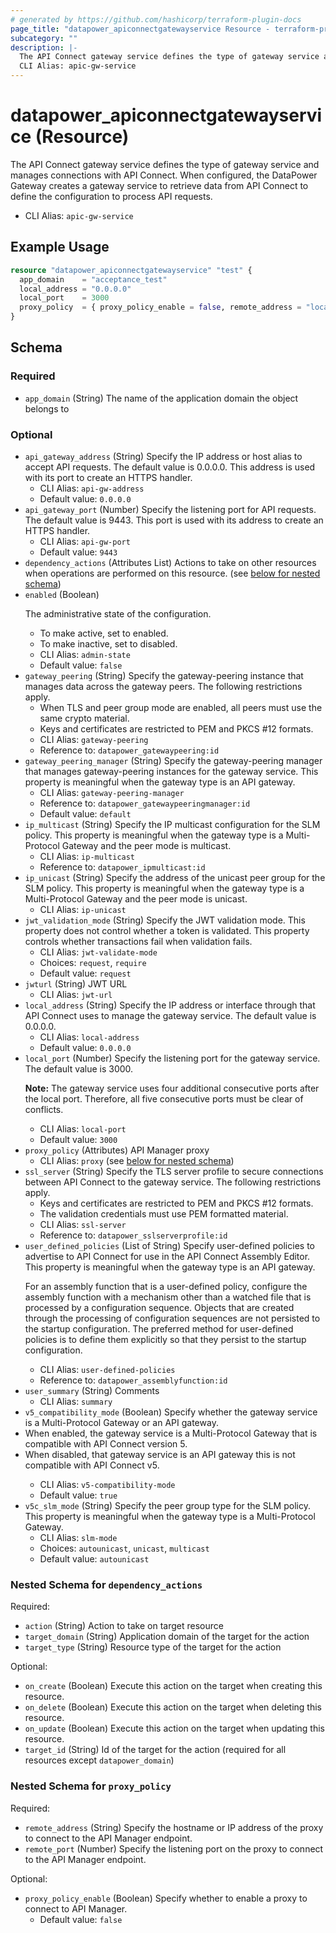 ```yaml
---
# generated by https://github.com/hashicorp/terraform-plugin-docs
page_title: "datapower_apiconnectgatewayservice Resource - terraform-provider-datapower"
subcategory: ""
description: |-
  The API Connect gateway service defines the type of gateway service and manages connections with API Connect. When configured, the DataPower Gateway creates a gateway service to retrieve data from API Connect to define the configuration to process API requests.
  CLI Alias: apic-gw-service
---
```


# datapower_apiconnectgatewayservice (Resource)

The API Connect gateway service defines the type of gateway service and manages connections with API Connect. When configured, the DataPower Gateway creates a gateway service to retrieve data from API Connect to define the configuration to process API requests.
  - CLI Alias: `apic-gw-service`

## Example Usage

```terraform
resource "datapower_apiconnectgatewayservice" "test" {
  app_domain    = "acceptance_test"
  local_address = "0.0.0.0"
  local_port    = 3000
  proxy_policy  = { proxy_policy_enable = false, remote_address = "localhost", remote_port = 8080 }
}
```

<!-- schema generated by tfplugindocs -->
## Schema

### Required

- `app_domain` (String) The name of the application domain the object belongs to

### Optional

- `api_gateway_address` (String) Specify the IP address or host alias to accept API requests. The default value is 0.0.0.0. This address is used with its port to create an HTTPS handler.
  - CLI Alias: `api-gw-address`
  - Default value: `0.0.0.0`
- `api_gateway_port` (Number) Specify the listening port for API requests. The default value is 9443. This port is used with its address to create an HTTPS handler.
  - CLI Alias: `api-gw-port`
  - Default value: `9443`
- `dependency_actions` (Attributes List) Actions to take on other resources when operations are performed on this resource. (see [below for nested schema](#nestedatt--dependency_actions))
- `enabled` (Boolean) <p>The administrative state of the configuration.</p><ul><li>To make active, set to enabled.</li><li>To make inactive, set to disabled.</li></ul>
  - CLI Alias: `admin-state`
  - Default value: `false`
- `gateway_peering` (String) Specify the gateway-peering instance that manages data across the gateway peers. The following restrictions apply. <ul><li>When TLS and peer group mode are enabled, all peers must use the same crypto material.</li><li>Keys and certificates are restricted to PEM and PKCS #12 formats.</li></ul>
  - CLI Alias: `gateway-peering`
  - Reference to: `datapower_gatewaypeering:id`
- `gateway_peering_manager` (String) Specify the gateway-peering manager that manages gateway-peering instances for the gateway service. This property is meaningful when the gateway type is an API gateway.
  - CLI Alias: `gateway-peering-manager`
  - Reference to: `datapower_gatewaypeeringmanager:id`
  - Default value: `default`
- `ip_multicast` (String) Specify the IP multicast configuration for the SLM policy. This property is meaningful when the gateway type is a Multi-Protocol Gateway and the peer mode is multicast.
  - CLI Alias: `ip-multicast`
  - Reference to: `datapower_ipmulticast:id`
- `ip_unicast` (String) Specify the address of the unicast peer group for the SLM policy. This property is meaningful when the gateway type is a Multi-Protocol Gateway and the peer mode is unicast.
  - CLI Alias: `ip-unicast`
- `jwt_validation_mode` (String) Specify the JWT validation mode. This property does not control whether a token is validated. This property controls whether transactions fail when validation fails.
  - CLI Alias: `jwt-validate-mode`
  - Choices: `request`, `require`
  - Default value: `request`
- `jwturl` (String) JWT URL
  - CLI Alias: `jwt-url`
- `local_address` (String) Specify the IP address or interface through that API Connect uses to manage the gateway service. The default value is 0.0.0.0.
  - CLI Alias: `local-address`
  - Default value: `0.0.0.0`
- `local_port` (Number) Specify the listening port for the gateway service. The default value is 3000. <p><b>Note:</b> The gateway service uses four additional consecutive ports after the local port. Therefore, all five consecutive ports must be clear of conflicts.</p>
  - CLI Alias: `local-port`
  - Default value: `3000`
- `proxy_policy` (Attributes) API Manager proxy
  - CLI Alias: `proxy` (see [below for nested schema](#nestedatt--proxy_policy))
- `ssl_server` (String) Specify the TLS server profile to secure connections between API Connect to the gateway service. The following restrictions apply. <ul><li>Keys and certificates are restricted to PEM and PKCS #12 formats.</li><li>The validation credentials must use PEM formatted material.</li></ul>
  - CLI Alias: `ssl-server`
  - Reference to: `datapower_sslserverprofile:id`
- `user_defined_policies` (List of String) Specify user-defined policies to advertise to API Connect for use in the API Connect Assembly Editor. This property is meaningful when the gateway type is an API gateway. <p>For an assembly function that is a user-defined policy, configure the assembly function with a mechanism other than a watched file that is processed by a configuration sequence. Objects that are created through the processing of configuration sequences are not persisted to the startup configuration. The preferred method for user-defined policies is to define them explicitly so that they persist to the startup configuration.</p>
  - CLI Alias: `user-defined-policies`
  - Reference to: `datapower_assemblyfunction:id`
- `user_summary` (String) Comments
  - CLI Alias: `summary`
- `v5_compatibility_mode` (Boolean) Specify whether the gateway service is a Multi-Protocol Gateway or an API gateway. <ui><li>When enabled, the gateway service is a Multi-Protocol Gateway that is compatible with API Connect version 5.</li><li>When disabled, that gateway service is an API gateway this is not compatible with API Connect v5.</li></ui>
  - CLI Alias: `v5-compatibility-mode`
  - Default value: `true`
- `v5c_slm_mode` (String) Specify the peer group type for the SLM policy. This property is meaningful when the gateway type is a Multi-Protocol Gateway.
  - CLI Alias: `slm-mode`
  - Choices: `autounicast`, `unicast`, `multicast`
  - Default value: `autounicast`

<a id="nestedatt--dependency_actions"></a>
### Nested Schema for `dependency_actions`

Required:

- `action` (String) Action to take on target resource
- `target_domain` (String) Application domain of the target for the action
- `target_type` (String) Resource type of the target for the action

Optional:

- `on_create` (Boolean) Execute this action on the target when creating this resource.
- `on_delete` (Boolean) Execute this action on the target when deleting this resource.
- `on_update` (Boolean) Execute this action on the target when updating this resource.
- `target_id` (String) Id of the target for the action (required for all resources except `datapower_domain`)


<a id="nestedatt--proxy_policy"></a>
### Nested Schema for `proxy_policy`

Required:

- `remote_address` (String) Specify the hostname or IP address of the proxy to connect to the API Manager endpoint.
- `remote_port` (Number) Specify the listening port on the proxy to connect to the API Manager endpoint.

Optional:

- `proxy_policy_enable` (Boolean) Specify whether to enable a proxy to connect to API Manager.
  - Default value: `false`
